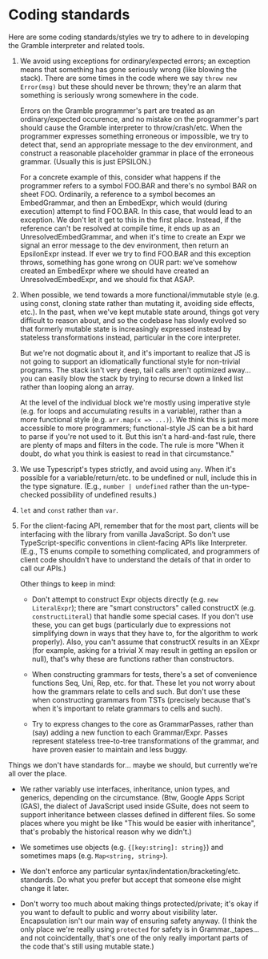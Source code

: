Coding standards
================

Here are some coding standards/styles we try to adhere to in developing the Gramble interpreter and related tools.

1. We avoid using exceptions for ordinary/expected errors; an exception means that something has gone seriously wrong (like blowing the stack).  There are some times in the code where we say `throw new Error(msg)` but these should never be thrown; they're an alarm that something is seriously wrong somewhere in the code.

   Errors on the Gramble programmer's part are treated as an ordinary/expected occurence, and no mistake on the programmer's part should cause the Gramble interpreter to throw/crash/etc.  When the programmer expresses something erroneous or impossible, we try to detect that, send an appropriate message to the dev environment, and construct a reasonable placeholder grammar in place of the erroneous grammar.  (Usually this is just EPSILON.)

   For a concrete example of this, consider what happens if the programmer refers to a symbol FOO.BAR and there's no symbol BAR on sheet FOO.  Ordinarily, a reference to a symbol becomes an EmbedGrammar, and then an EmbedExpr, which would (during execution) attempt to find FOO.BAR.  In this case, that would lead to an exception.  We don't let it get to this in the first place.  Instead, if the reference can't be resolved at compile time, it ends up as an UnresolvedEmbedGrammar, and when it's time to create an Expr we signal an error message to the dev environment, then return an EpsilonExpr instead.  If ever we try to find FOO.BAR and this exception throws, something has gone wrong on OUR part: we've somehow created an EmbedExpr where we should have created an UnresolvedEmbedExpr, and we should fix that ASAP.

2. When possible, we tend towards a more functional/immutable style (e.g. using const, cloning state rather than mutating it, avoiding side effects, etc.).  In the past, when we've kept mutable state around, things got very difficult to reason about, and so the codebase has slowly evolved so that formerly mutable state is increasingly expressed instead by stateless transformations instead, particular in the core interpreter.

   But we're not dogmatic about it, and it's important to realize that JS is not going to support an idiomatically functional style for non-trivial programs. The stack isn't very deep, tail calls aren't optimized away... you can easily blow the stack by trying to recurse down a linked list rather than looping along an array.

   At the level of the individual block we're mostly using imperative style (e.g. for loops and accumulating results in a variable), rather than a more functional style (e.g. `arr.map(x => ...)`).  We think this is just more accessible to more programmers; functional-style JS can be a bit hard to parse if you're not used to it.  But this isn't a hard-and-fast rule, there are plenty of maps and filters in the code.  The rule is more "When it doubt, do what you think is easiest to read in that circumstance."

3. We use Typescript's types strictly, and avoid using `any`.  When it's possible for a variable/return/etc. to be undefined or null, include this in the type signature.  (E.g., `number | undefined` rather than the un-type-checked possibility of undefined results.)

4. `let` and `const` rather than `var`.

5. For the client-facing API, remember that for the most part, clients will be interfacing with the library from vanilla JavaScript.  So don't use TypeScript-specific conventions in client-facing APIs like Interpreter.  (E.g., TS enums compile to something complicated, and programmers of client code shouldn't have to understand the details of that in order to call our APIs.)

   Other things to keep in mind:

      - Don't attempt to construct Expr objects directly (e.g. `new LiteralExpr`); there are "smart constructors" called constructX (e.g. `constructLiteral`) that handle some special cases.  If you don't use these, you can get bugs (particularly due to expressions not simplifying down in ways that they have to, for the algorithm to work properly).  Also, you can't assume that constructX results in an XExpr (for example, asking for a trivial X may result in getting an epsilon or null), that's why these are functions rather than constructors.

      - When constructing grammars for tests, there's a set of convenience functions Seq, Uni, Rep, etc. for that.  These let you not worry about how the grammars relate to cells and such.  But don't use these when constructing grammars from TSTs (precisely because that's when it's important to relate grammars to cells and such).

      - Try to express changes to the core as GrammarPasses, rather than (say) adding a new function to each Grammar/Expr.  Passes represent stateless tree-to-tree transformations of the grammar, and have proven easier to maintain and less buggy.

Things we don't have standards for... maybe we should, but currently we're all over the place.

- We rather variably use interfaces, inheritance, union types, and generics, depending on the circumstance.  (Btw, Google Apps Script (GAS), the dialect of JavaScript used inside GSuite, does not seem to support inheritance between classes defined in different files.  So some places where you might be like "This would be easier with inheritance", that's probably the historical reason why we didn't.)

- We sometimes use objects (e.g. `{[key:string]: string}`) and sometimes maps (e.g. `Map<string, string>`).

- We don't enforce any particular syntax/indentation/bracketing/etc. standards.  Do what you prefer but accept that someone else might change it later.

- Don't worry too much about making things protected/private; it's okay if you want to default to public and worry about visibility later.  Encapsulation isn't our main way of ensuring safety anyway.  (I think the only place we're really using `protected` for safety is in Grammar._tapes... and not coincidentally, that's one of the only really important parts of the code that's still using mutable state.)
